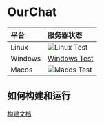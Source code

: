 # OurChat

| 平台    | 服务器状态                                                                                            |
| :------ | :---------------------------------------------------------------------------------------------------- |
| Linux   | ![Linux Test](https://img.shields.io/github/actions/workflow/status/skyuoi/ourchat/rust_linux.yml)    |
| Windows | [Windows Test](https://img.shields.io/github/actions/workflow/status/skyuoi/ourchat/rust_windows.yml) |
| Macos   | ![Macos Test](https://img.shields.io/github/actions/workflow/status/skyuoi/ourchat/rust_macos.yml)    |

## 如何构建和运行

[构建文档](docs/build.md)
